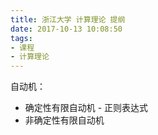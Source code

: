```yaml
---
title: 浙江大学 计算理论 提纲
date: 2017-10-13 10:08:50
tags:
- 课程
- 计算理论
---
```


自动机：

- 确定性有限自动机 - 正则表达式
- 非确定性有限自动机
